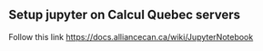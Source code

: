 ## Setup jupyter on Calcul Quebec servers
Follow this link https://docs.alliancecan.ca/wiki/JupyterNotebook
